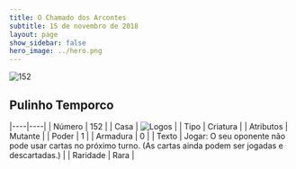 ```yaml
---
title: O Chamado dos Arcontes
subtitle: 15 de novembro de 2018
layout: page
show_sidebar: false
hero_image: ../hero.png
---
```


![152](https://cdn.keyforgegame.com/media/card_front/pt/341_152_3PXCFH529CPG_pt.png)

## Pulinho Temporco

|----|----|
| Número | 152 |
| Casa | ![Logos](https://archonarcana.com/images/thumb/c/ce/Logos.png/22px-Logos.png "Logos") |
| Tipo | Criatura |
| Atributos | Mutante |
| Poder | 1 |
| Armadura | 0 |
| Texto | Jogar: O seu oponente não pode usar cartas no próximo turno. (As cartas ainda podem ser jogadas e descartadas.) |
| Raridade | Rara |
